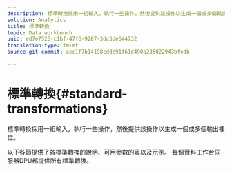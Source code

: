 ```yaml
---
description: 標準轉換採用一組輸入，執行一些操作，然後提供該操作以生成一個或多個輸出欄位。
solution: Analytics
title: 標準轉換
topic: Data workbench
uuid: ed7e7525-c1bf-47f6-9287-3dc3de644732
translation-type: tm+mt
source-git-commit: aec1f7b14198cdde91f61d490a235022943bfedb

---
```



# 標準轉換{#standard-transformations}

標準轉換採用一組輸入，執行一些操作，然後提供該操作以生成一個或多個輸出欄位。

以下各節提供了各標準轉換的說明、可用參數的表以及示例。 每個資料工作台伺服器DPU都提供所有標準轉換。
